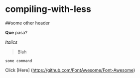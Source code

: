 # compiling-with-less
##some other header

**Que** pasa?

*Italics*

>Blah
```
some command
```
Click [Here] (https://github.com/FontAwesome/Font-Awesome)
